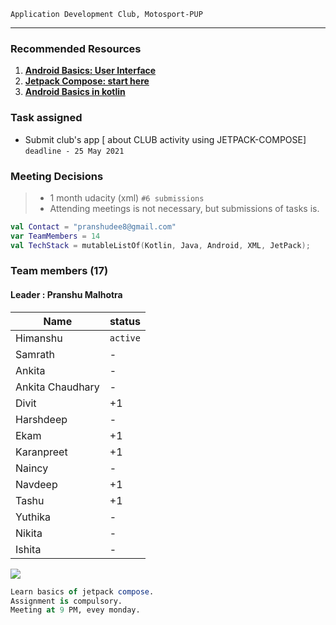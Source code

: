 ``Application Development Club, Motosport-PUP``





---

### Recommended Resources
1. **[Android Basics: User Interface](https://classroom.udacity.com/courses/ud834)** 
2. **[Jetpack Compose: start here](https://developer.android.com/codelabs/jetpack-compose-basics#0)**
3. **[Android Basics in kotlin](https://developer.android.com/courses/android-basics-kotlin/course)**

### Task assigned
> 
* Submit club's app [ about CLUB activity using JETPACK-COMPOSE] `deadline - 25 May 2021`

### Meeting Decisions 
> * 1 month udacity (xml) `#6 submissions`
> * Attending meetings is not necessary, but submissions of tasks is.
```kotlin
val Contact = "pranshudee8@gmail.com"
var TeamMembers = 14
val TechStack = mutableListOf(Kotlin, Java, Android, XML, JetPack);

``` 
### Team members (17)

#### Leader : Pranshu Malhotra

| Name            | status   |
| --------------- | -------- |
| Himanshu        | `active` |
| Samrath         | -    |
| Ankita          | -    |
| Ankita Chaudhary| -    |
| Divit           | +1    |
| Harshdeep       | -    |
| Ekam            | +1    |
| Karanpreet      |  +1    |
| Naincy          | -    |
| Navdeep         | +1    |
| Tashu           | +1    |
| Yuthika         | -    |
| Nikita          | -    |
| Ishita          | -    |



![](https://i.imgur.com/aYc1AfH.png)

```SQL
Learn basics of jetpack compose.
Assignment is compulsory.
Meeting at 9 PM, evey monday.
``` 
